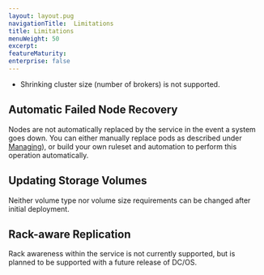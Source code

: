 ```yaml
---
layout: layout.pug
navigationTitle:  Limitations
title: Limitations
menuWeight: 50
excerpt:
featureMaturity:
enterprise: false
---
```


<!-- This source repo for this topic is https://github.com/mesosphere/confluent -->


- Shrinking cluster size (number of brokers) is not supported.


## Automatic Failed Node Recovery

Nodes are not automatically replaced by the service in the event a system goes down. You can either manually replace pods as described under [Managing](/services/confluent-kafka/v2.0.0.1-3.3.0e/managing/)), or build your own ruleset and automation to perform this operation automatically.

## Updating Storage Volumes

Neither volume type nor volume size requirements can be changed after initial deployment.

## Rack-aware Replication

Rack awareness within the service is not currently supported, but is planned to be supported with a future release of DC/OS.
